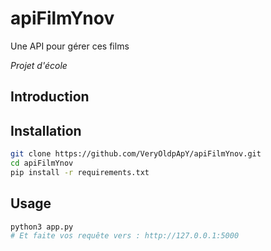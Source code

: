 # apiFilmYnov

Une API pour gérer ces films

*Projet d'école*

## Introduction


## Installation 
```bash
git clone https://github.com/VeryOldpApY/apiFilmYnov.git
cd apiFilmYnov
pip install -r requirements.txt
```

## Usage

```bash
python3 app.py
# Et faite vos requête vers : http://127.0.0.1:5000
```

